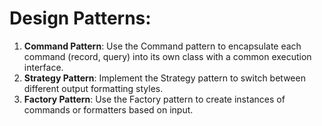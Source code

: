 # Design Patterns:

1. **Command Pattern**: Use the Command pattern to encapsulate each command (record, query) into its own class with a common execution interface.
2. **Strategy Pattern**: Implement the Strategy pattern to switch between different output formatting styles.
3. **Factory Pattern**: Use the Factory pattern to create instances of commands or formatters based on input.